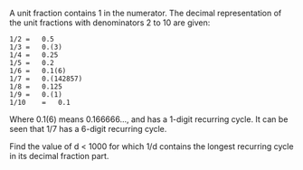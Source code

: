 A unit fraction contains 1 in the numerator. The decimal representation of the unit fractions with denominators 2 to 10 are given:

    1/2	= 	0.5
    1/3	= 	0.(3)
    1/4	= 	0.25
    1/5	= 	0.2
    1/6	= 	0.1(6)
    1/7	= 	0.(142857)
    1/8	= 	0.125
    1/9	= 	0.(1)
    1/10	= 	0.1 

Where 0.1(6) means 0.166666..., and has a 1-digit recurring cycle. It can be seen that 1/7 has a 6-digit recurring cycle.

Find the value of d < 1000 for which 1/d contains the longest recurring cycle in its decimal fraction part.
